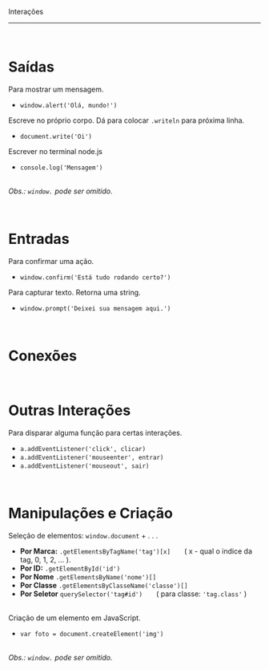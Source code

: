 Interações
***
<br/>
 
# Saídas

Para mostrar um mensagem.  
* `window.alert('Olá, mundo!')` 

Escreve no próprio corpo. Dá para colocar `.writeln` para próxima linha.   
* `document.write('Oi')`

Escrever no terminal node.js
* `console.log('Mensagem')`

<br/>_Obs.: `window.` pode ser omitido._

<br/>
 
# Entradas

Para confirmar uma ação.
* `window.confirm('Está tudo rodando certo?')`  

Para capturar texto. Retorna uma string. 
* `window.prompt('Deixei sua mensagem aqui.')`      

<br/>
 
# Conexões

<br/>
 
# Outras Interações

Para disparar alguma função para certas interações.
* `a.addEventListener('click', clicar)`  
* `a.addEventListener('mouseenter', entrar)`
* `a.addEventListener('mouseout', sair)`

<br/>

# Manipulações e Criação

Seleção de elementos: `window.document` + . . .

* **Por Marca:**      `.getElementsByTagName('tag')[x]`  &nbsp; &nbsp; &nbsp; ( x - qual o indice da tag, 0, 1, 2, ... ).
* **Por ID:**         `.getElementById('id')`
* **Por Nome**        `.getElementsByName('nome')[]`
* **Por Classe**      `.getElementsByClasseName('classe')[]`
* **Por Seletor**     `querySelector('tag#id')`   &nbsp; &nbsp; &nbsp;  ( para classe: `'tag.class'` )

<br/>Criação de um elemento em JavaScript.
* `var foto = document.createElement('img')`        

<br/>_Obs.: `window.` pode ser omitido._